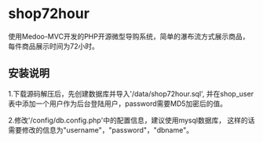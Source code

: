 shop72hour
==========

使用Medoo-MVC开发的PHP开源微型导购系统，简单的瀑布流方式展示商品，每件商品展示时间为72小时。

## 安装说明

1.下载源码解压后，先创建数据库并导入'/data/shop72hour.sql',
并在shop_user表中添加一个用户作为后台登陆用户，password需要MD5加密后的值。

2.修改'/config/db.config.php'中的配置信息，建议使用mysql数据库，
这样的话需要修改的信息为"username"，"password"，"dbname"。